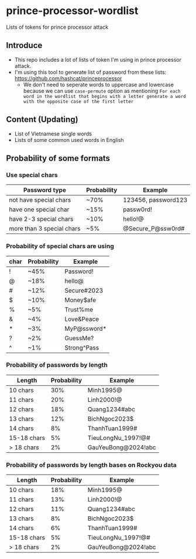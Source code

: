 # prince-processor-wordlist
Lists of tokens for prince processor attack

## Introduce
- This repo includes a lot of lists of token I'm using in prince processor attack.
- I'm using this tool to generate list of password from these lists: https://github.com/hashcat/princeprocessor
    - We don't need to seperate words to uppercase and lowercase because we can use `case-permute` option as mentioning `For each word in the wordlist that begins with a letter generate a word with the opposite case of the first letter`

## Content (Updating)
- List of Vietnamese single words
- Lists of some common used words in English

## Probability of some formats

### Use special chars

| Password type | Probability | Example |
|---------------| ------------| --------|
| not have special chars | ~70% | 123456, password123|
| have one special char | ~15% | passw0rd!|
| have 2-3 special chars | ~10% | hello!@ |
| more than 3 special chars | ~5% | @Secure_P@ssw0rd# |

### Probability of special chars are using
| char | Probability | Example |
|------|-------------|---------|
| ! | ~45% | Password! |
| @ | ~18% | hello@ |
| # | ~12% | Secure#2023 |
| $ | ~10% | Money$afe |
| % | ~5% | Trust%me |
| & | ~4% | Love&Peace |
| * | ~3% | MyP@ssword* |
| ? | ~2% | GuessMe? |
| ^ | ~1% | Strong^Pass |

### Probability of passwords by length

| Length | Probability | Example |
|--------|-------------|---------|
| 10 chars | 30% | Minh1995@ |
| 11 chars | 20% | Linh2000!@ |
| 12 chars | 18% | Quang1234#abc |
| 13 chars | 12% | BichNgoc2023$ |
| 14 chars | 8% | ThanhTuan1999# |
| 15-18 chars | 5% | TieuLongNu_1997!@# |
| > 18 chars | 2% | GauYeuBong@2024!abc |

### Probability of passwords by length bases on Rockyou data

| Length | Probability | Example |
|--------|-------------|---------|
| 10 chars | 18% | Minh1995@ |
| 11 chars | 13% | Linh2000!@ |
| 12 chars | 11% | Quang1234#abc |
| 13 chars | 8% | BichNgoc2023$ |
| 14 chars | 6% | ThanhTuan1999# |
| 15-18 chars | 5% | TieuLongNu_1997!@# |
| > 18 chars | 2% | GauYeuBong@2024!abc |